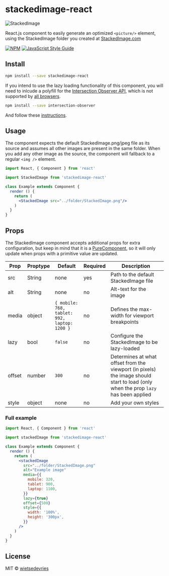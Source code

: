 # stackedimage-react
![StackedImage](http://wietsedevries.eu/stackedimage/StackedImage.png)

React.js component to easily generate an optimized ```<picture/>``` element, using the StackedImage folder you created at [StackedImage.com](https://stackedimage.com)

[![NPM](https://img.shields.io/npm/v/stackedimage-react.svg)](https://www.npmjs.com/package/stackedimage-react) [![JavaScript Style Guide](https://img.shields.io/bundlephobia/minzip/stackedimage-react.svg)](https://www.npmjs.com/package/stackedimage-react)



## Install

```bash
npm install --save stackedimage-react
```

If you intend to use the lazy loading functionality of this component, you will need to inlcude a polyfill for the [Intersection Observer API](https://developer.mozilla.org/en-US/docs/Web/API/Intersection_Observer_API), which is not supported by [all browsers](https://caniuse.com/#feat=intersectionobserver).

```bash
npm install --save intersection-observer
```
And follow these [instructions](https://www.npmjs.com/package/intersection-observer).

## Usage

The component expects the default StackedImage.png/jpeg file as its source and assumes all other images are present in the same folder. When you add any other image as the source, the component will fallback to a regular ```<img />``` element.

```jsx
import React, { Component } from 'react'

import StackedImage from 'stackedimage-react'

class Example extends Component {
  render () {
    return (
      <StackedImage src="../folder/StackedImage.png"/>
    )
  }
}
```

## Props

The StackedImage component accepts additional props for extra configuration, but keep in mind that it is a [PureComponent](https://reactjs.org/docs/react-api.html#reactpurecomponent), so it will only update when props with a primitive value are updated.

|Prop|Proptype|Default|Required|Description|
|----|--------|-------|--------|-----------|
|src|String|none|yes|Path to the default StackedImage file|
|alt|String|none|no|Alt-text for the image|
|media|object|```{ mobile: 768, tablet: 992, laptop: 1200 }```|no|Defines the max-width for viewport breakpoints|
|lazy|bool|```false```|no|Configure the StackedImage to be lazy-loaded|
|offset|number|```300```|no|Determines at what offset from the viewport (in pixels) the image should start to load (only when the prop ```lazy``` has been applied|
|style|object|none|no|Add your own styles|

### Full example
```jsx
import React, { Component } from 'react'

import stackedImage from 'stackedimage-react'

class Example extends Component {
  render () {
    return (
      <stackedImage
        src="../folder/StackedImage.png"
        alt="Example image"
        media={{
          mobile: 320,
          tablet: 900,
          laptop: 1100,
        }}
        lazy={true}
        offset={500}
        style={{
          width: '100%',
          height: '300px',
        }}
      />
    )
  }
}
```

## License

MIT © [wietsedevries](https://github.com/wietsedevries)
